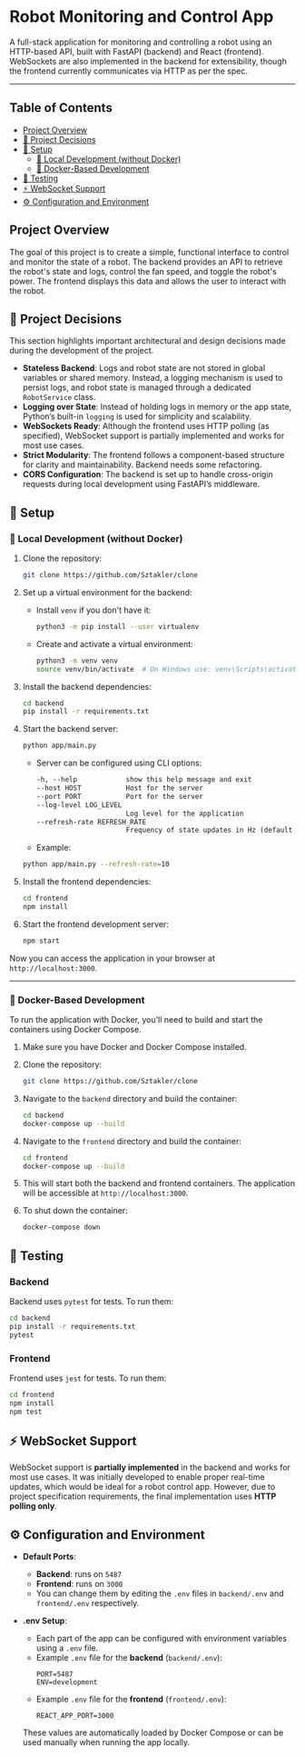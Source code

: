 # Robot Monitoring and Control App

A full-stack application for monitoring and controlling a robot using an HTTP-based API, built with FastAPI (backend) and React (frontend). WebSockets are also implemented in the backend for extensibility, though the frontend currently communicates via HTTP as per the spec.

---

## Table of Contents

- [Project Overview](#project-overview)
- [🧠 Project Decisions](#-project-decisions)
- [🚀 Setup](#-setup)
  - [🔧 Local Development (without Docker)](#-local-development-without-docker)
  - [🐳 Docker-Based Development](#-docker-based-development)
- [🧪 Testing](#-testing)
- [⚡ WebSocket Support](#-websocket-support)
- [⚙️ Configuration and Environment](#️-configuration-and-environment)

## Project Overview

The goal of this project is to create a simple, functional interface to control and monitor the state of a robot. The backend provides an API to retrieve the robot's state and logs, control the fan speed, and toggle the robot's power. The frontend displays this data and allows the user to interact with the robot.

## 🧠 Project Decisions

This section highlights important architectural and design decisions made during the development of the project.

- **Stateless Backend**: Logs and robot state are not stored in global variables or shared memory. Instead, a logging mechanism is used to persist logs, and robot state is managed through a dedicated `RobotService` class.
- **Logging over State**: Instead of holding logs in memory or the app state, Python’s built-in `logging` is used for simplicity and scalability.
- **WebSockets Ready**: Although the frontend uses HTTP polling (as specified), WebSocket support is partially implemented and works for most use cases.
- **Strict Modularity**: The frontend follows a component-based structure for clarity and maintainability. Backend needs some refactoring.
- **CORS Configuration**: The backend is set up to handle cross-origin requests during local development using FastAPI’s middleware.

## 🚀 Setup

### 🔧 Local Development (without Docker)

1. Clone the repository:
    ```bash
    git clone https://github.com/Sztakler/clone
    ```
2. Set up a virtual environment for the backend:
    - Install `venv` if you don't have it:
        ```bash
        python3 -m pip install --user virtualenv
        ```
    - Create and activate a virtual environment:
        ```bash
        python3 -m venv venv
        source venv/bin/activate  # On Windows use: venv\Scripts\activate
        ```

3. Install the backend dependencies:
    ```bash
    cd backend
    pip install -r requirements.txt
    ```

4. Start the backend server:
    ```bash
    python app/main.py
    ```
    - Server can be configured using CLI options:
      ```txt
      -h, --help            show this help message and exit
      --host HOST           Host for the server
      --port PORT           Port for the server
      --log-level LOG_LEVEL
                            Log level for the application
      --refresh-rate REFRESH_RATE
                            Frequency of state updates in Hz (default 10Hz)
      ```
    - Example:
    ```bash
    python app/main.py --refresh-rate=10
    ```

5. Install the frontend dependencies:
    ```bash
    cd frontend
    npm install
    ```

6. Start the frontend development server:
    ```bash
    npm start
    ```

Now you can access the application in your browser at `http://localhost:3000`.

---

### 🐳 Docker-Based Development

To run the application with Docker, you'll need to build and start the containers using Docker Compose.

1. Make sure you have Docker and Docker Compose installed.

2. Clone the repository:
    ```bash
    git clone https://github.com/Sztakler/clone
    ```

3. Navigate to the `backend` directory and build the container:
    ```bash
    cd backend
    docker-compose up --build
    ```

4. Navigate to the `frontend` directory and build the container:
    ```bash
    cd frontend
    docker-compose up --build
    ```

5. This will start both the backend and frontend containers. The application will be accessible at `http://localhost:3000`.

6. To shut down the container:
    ```bash
    docker-compose down
    ```

## 🧪 Testing

### Backend

Backend uses `pytest` for tests. To run them:

```bash
cd backend
pip install -r requirements.txt
pytest
```

### Frontend

Frontend uses `jest` for tests. To run them:

```bash
cd frontend
npm install
npm test
```

## ⚡ WebSocket Support

WebSocket support is **partially implemented** in the backend and works for most use cases. It was initially developed to enable proper real-time updates, which would be ideal for a robot control app. However, due to project specification requirements, the final implementation uses **HTTP polling only**.

## ⚙️ Configuration and Environment

- **Default Ports**:
  - **Backend**: runs on `5487`
  - **Frontend**: runs on `3000`
  - You can change them by editing the `.env` files in `backend/.env` and `frontend/.env` respectively.

- **.env Setup**:
  - Each part of the app can be configured with environment variables using a `.env` file.
  - Example `.env` file for the **backend** (`backend/.env`):
    ```env
    PORT=5487
    ENV=development
    ```
  - Example `.env` file for the **frontend** (`frontend/.env`):
    ```env
    REACT_APP_PORT=3000
    ```

  These values are automatically loaded by Docker Compose or can be used manually when running the app locally.

